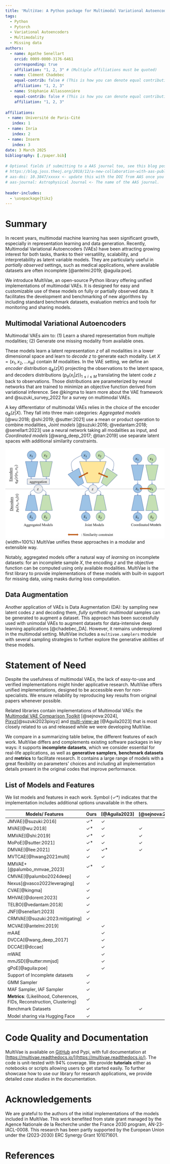 ```yaml
---
title: 'MultiVae: A Python package for Multimodal Variational Autoencoders on Partial Datasets.'
tags:
  - Python
  - Pytorch
  - Variational Autoencoders
  - Multimodality
  - Missing data
authors:
  - name: Agathe Senellart
    orcid: 0009-0000-3176-6461
    corresponding: true
    affiliation: "1, 2, 3" # (Multiple affiliations must be quoted)
  - name: Clément Chadebec
    equal-contrib: false # (This is how you can denote equal contributions between multiple authors)
    affiliation: "1, 2, 3"
  - name: Stéphanie Allassonnière
    equal-contrib: false # (This is how you can denote equal contributions between multiple authors)
    affiliation: "1, 2, 3"
  
affiliations:
 - name: Université de Paris-Cité
   index: 1
 - name: Inria
   index: 2
 - name: Inserm
   index: 3
date: 3 March 2025
bibliography: [./paper.bib]

# Optional fields if submitting to a AAS journal too, see this blog post:
# https://blog.joss.theoj.org/2018/12/a-new-collaboration-with-aas-publishing
# aas-doi: 10.3847/xxxxx <- update this with the DOI from AAS once you know it.
# aas-journal: Astrophysical Journal <- The name of the AAS journal.

header-includes:
  - \usepackage{tikz}
---
```


# Summary

In recent years, multimodal machine learning has seen significant growth, especially in representation learning and data generation. Recently, Multimodal
Variational Autoencoders (VAEs) have been attracting growing interest for both tasks, thanks
to their versatility, scalability, and interpretability as latent variable
models. They are particularly useful in *partially observed*
settings, such as medical applications, where available datasets are often incomplete [@antelmi:2019; @aguila:poe].

We introduce
MultiVae, an open-source Python library offering unified implementations of multimodal VAEs. It is designed
for easy and customizable use of these models on fully or partially observed data. It facilitates the development and benchmarking of new algorithms by including
standard benchmark datasets, evaluation metrics and tools for monitoring and
sharing models. 

## Multimodal Variational Autoencoders

Multimodal VAEs aim to:
(1) Learn a shared representation from multiple modalities;
(2) Generate one missing modality from available ones.


These models learn a latent representation $z$ of all modalities in a lower dimensional space and learn to *decode* $z$ to generate each modality. Let $X = (x_1, x_2, ... x_M)$ contain $M$ modalities. In the VAE setting, we define an *encoder* distribution $q_{\phi}(z|X)$ projecting the observations to the latent space, and decoders distributions $(p_{\theta}(x_i|z))_{1 \leq i \leq M}$ translating the latent code $z$ back to observations. Those distributions are parameterized by neural networks that are trained to minimize an objective function derived from variational inference. See @kingma to learn more about the VAE framework and @suzuki_survey_2022 for a survey on multimodal VAEs. 


A key differentiator of multimodal VAEs relies in the choice of the encoder $q_{\phi}(z|X)$. They fall into three main categories: *Aggregated models* [@wu:2018; @shi:2019; @sutter:2021] use a mean or product operation to combine modalities, *Joint models* [@suzuki:2016; @vedantam:2018; @senellart:2023] use a neural network taking all modalities as input, and *Coordinated models* [@wang_deep_2017; @tian:2019] use separate latent spaces with additional similarity constraints. 

![Different types of multimodal VAEs \label{types_vae}](mvae_models_diagrams.png){width=100%}
MultiVae unifies these approaches in a modular and extensible way. 

Notably, aggregated models offer a natural way of *learning* on incomplete datasets: for an incomplete sample $X$, the encoding $z$ and the objective function can be computed using only available modalities.
MultiVae is the first library to provide implementations of these models with built-in support for missing data, using masks during loss computation.

## Data Augmentation
Another application of VAEs is Data Augmentation (DA): by sampling new latent codes $z$ and decoding them, *fully synthetic multimodal* samples can be generated to augment a dataset. 
This approach has been successfully used with unimodal VAEs to augment datasets for data-intensive deep learning applications [@chadebec_DA]. However, it remains underexplored in the multimodal setting. 
MultiVae includes a `multivae.samplers` module with several sampling strategies to further explore the generative abilities of these models. 

# Statement of Need

Despite the usefulness of multimodal VAEs, the lack of easy-to-use and verified implementations might hinder 
applicative research. MultiVae offers unified implementations, designed to be accessible even for non-specialists. We ensure reliability by reproducing key results from original papers whenever possible.

Related libraries contain implementations of Multimodal VAEs: the [Multimodal VAE Comparison Toolkit](https://github.com/gabinsane/multimodal-vae-comparison) [@sejnova:2024], [Pixyz](https://github.com/masa-su/pixyz/blob/main/examples/jmvae.ipynb)[@suzuki2023pixyz] and [multi-view-ae](https://github.com/alawryaguila/multi-view-AE) [@Aguila2023] that is most closely related to us and released while we were developing MultiVae.

 We compare in a summarizing table below, the different features of each work. MultiVae differs and complements existing software packages in key ways: it supports **incomplete datasets**, which we consider essential for real-life applications, as well as **generative samplers**, **benchmark datasets** and **metrics** to facilitate research. It contains a large range of models with a great flexibility on parameters' choices and including all implementation details present in the original codes that improve performance.  
 

## List of Models and Features
We list models and features in each work. Symbol ($\checkmark$*) indicates that the implementation includes additional options unavailable in the others.


|Models/ Features           |Ours     |[@Aguila2023]|[@sejnova:2024]| [@suzuki2023pixyz]
|---------------------------|-------|-------|-------|-------|
|JMVAE[@suzuki:2016]       | 	$\checkmark$* |	$\checkmark$| |$\checkmark$|
|MVAE[@wu:2018]             | 	$\checkmark$*|	$\checkmark$|$\checkmark$|$\checkmark$|
|MMVAE[@shi:2019]           |	$\checkmark$*|	$\checkmark$|$\checkmark$| |
|MoPoE[@sutter:2021]        |	$\checkmark$*|	$\checkmark$|$\checkmark$| |
|DMVAE[@lee:2021]           |	$\checkmark$|	$\checkmark$*|$\checkmark$||
|MVTCAE[@hwang2021multi]    |	$\checkmark$|	$\checkmark$|||
|MMVAE+[@palumbo_mmvae_2023]|	$\checkmark$*|	$\checkmark$|||
|CMVAE[@palumbo2024deep]    |	$\checkmark$||||
|Nexus[@vasco2022leveraging]|	$\checkmark$||||
|CVAE[@kingma]              |	$\checkmark$|||$\checkmark$|
|MHVAE[@dorent:2023]        |	$\checkmark$||||
|TELBO[@vedantam:2018]      |	$\checkmark$||||
|JNF[@senellart:2023]       |	$\checkmark$||||
|CRMVAE[@suzuki:2023:mitigating]|$\checkmark$||||
|MCVAE[@antelmi:2019]||	$\checkmark$|||
|mAAE||	$\checkmark$|||
|DVCCA[@wang_deep_2017]||	$\checkmark$|||
|DCCAE[@dccae]|| $\checkmark$|||
|mWAE||	$\checkmark$|||
|mmJSD[@sutter:mmjsd]||	$\checkmark$|||
|gPoE[@aguila:poe]||	$\checkmark$|||
|Support of Incomplete datasets|	$\checkmark$||||
|GMM Sampler|	$\checkmark$||||
|MAF Sampler, IAF Sampler|	$\checkmark$||||
|**Metrics**: {Likelihood, Coherences, FIDs, Reconstruction, Clustering}|	$\checkmark$|||
|Benchmark Datasets| 	$\checkmark$||$\checkmark$|||
|Model sharing via Hugging Face |	$\checkmark$||||

# Code Quality and Documentation

MultiVae is available on [GitHub](https://github.com/AgatheSenellart/MultiVae) and Pypi, with full documentation at [https://multivae.readthedocs.io/](https://multivae.readthedocs.io/).
The code is unit-tested with 94% coverage. We provide **tutorials** either as notebooks or scripts allowing users to get started easily. To further showcase how to use our library for research applications, we provide detailed *case studies* in the documentation.


# Acknowledgements

We are grateful to the authors of the initial implementations of the models included in MultiVae. 
This work benefited from state grant managed by the Agence Nationale de la Recherche under the France 2030 program,
AN\-23-IACL-0008.
This research has been partly supported by the European Union under the (2023-2030) ERC Synergy Grant 101071601. 


# References

